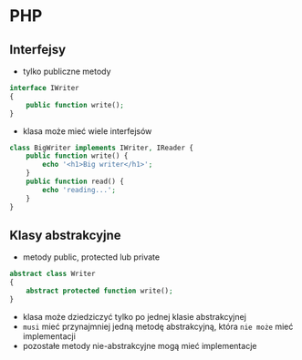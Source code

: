 # PHP

## Interfejsy

- tylko publiczne metody

```php
interface IWriter
{
    public function write();
}
```
- klasa może mieć wiele interfejsów
```php
class BigWriter implements IWriter, IReader {
    public function write() {
        echo '<h1>Big writer</h1>';
    }
    public function read() {
        echo 'reading...';
    }
}
```

## Klasy abstrakcyjne
- metody public, protected lub private
```php
abstract class Writer
{
    abstract protected function write();
}
```
- klasa może dziedziczyć tylko po jednej klasie abstrakcyjnej
- `musi` mieć przynajmniej jedną metodę abstrakcyjną, która `nie może` mieć implementacji
- pozostałe metody nie-abstrakcyjne mogą mieć implementacje